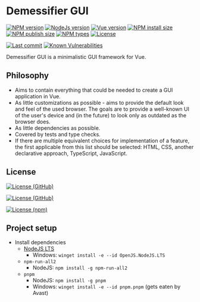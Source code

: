 # Demessifier GUI

[![NPM version][npm-version-image]][npm-url]
[![NodeJs version][npm-node-image]][npm-url]
[![Vue version][vue-version-image]][vue-url]
[![NPM install size][npm-size-install-image]][package-phobia-url]
[![NPM publish size][npm-size-publish-image]][package-phobia-url]
[![NPM types][npm-types-image]][npm-url]
[![License][npm-license-image]][npm-url]

[![Last commit][github-last-commit-image]][github-url]
[![Known Vulnerabilities][github-snyk-image]][github-snyk-url]

<!--[![Dependabot][github-dependabot-image]][github-url] TODO: broken: https://github.com/dependabot/dependabot-core/issues/1912 -->

<!--
[![NPM downloads monthly][npm-downloads-monthly-image]][npm-downloads-url]
[![NPM downloads yearly][npm-downloads-yearly-image]][npm-downloads-url]
[![NPM downloads total][npm-downloads-total-image]][npm-downloads-url]
[![NPM dependents][npm-dependents-image]][npm-downloads-url]
-->

Demessifier GUI is a minimalistic GUI framework for Vue.

## Philosophy

- Aims to contain everything that could be needed to create a GUI application in Vue.
- As little customizations as possible -
  aims to provide the default look and feel of the used browser.
  The goals are to provide a well-known UI of the user's device and
  (in the future) to look only as outdated as the browser does.
- As little dependencies as possible.
- Covered by tests and type checks.
- If there are multiple equivalent choices for implementation of a feature,
  the first applicable from this list should be selected:
  HTML, CSS, another declarative approach, TypeScript, JavaScript.

## License

[![License (GitHub)][github-license-local-image]](LICENSE)

[![License (GitHub)][github-license-main-image]][github-license-url]

[![License (npm)][npm-license-npm-image]][npm-url]

## Project setup

- Install dependencies
  - [NodeJS LTS](https://nodejs.org/en/download/package-manager)
    - Windows: `winget install -e --id OpenJS.NodeJS.LTS`
  - `npm-run-all2`
    - NodeJS: `npm install -g npm-run-all2`
  - `pnpm`
    - NodeJS: `npm install -g pnpm`
    - Windows: `winget install -e --id pnpm.pnpm` (gets eaten by Avast)

<!-- ---------------------------------------------------------------- -->

[github-dependabot-image]: https://badgen.net/github/dependabot/demessifier/demessifier-gui
[github-last-commit-image]: https://badgen.net/github/last-commit/demessifier/demessifier-gui?icon=git
[github-license-local-image]: https://badgen.net/github/license/demessifier/demessifier-gui?icon=git&label=license%20%28GitHub%20local%29
[github-license-main-image]: https://badgen.net/github/license/demessifier/demessifier-gui?icon=github&label=license%20%28GitHub%20main%29
[github-license-url]: https://github.com/Demessifier/demessifier-gui/blob/main/LICENSE
[github-snyk-image]: https://snyk.io/test/github/demessifier/demessifier-gui/badge.svg
[github-snyk-url]: https://snyk.io/test/github/demessifier/demessifier-gui
[github-url]: https://github.com/Demessifier/demessifier-gui
[npm-dependents-image]: https://badgen.net/npm/dependents/@demessifier/demessifier-gui
[npm-downloads-monthly-image]: https://badgen.net/npm/dm/@demessifier/demessifier-gui
[npm-downloads-total-image]: https://badgen.net/npm/dt/@demessifier/demessifier-gui
[npm-downloads-yearly-image]: https://badgen.net/npm/dy/@demessifier/demessifier-gui
[npm-downloads-url]: https://npmcharts.com/compare/@demessifier/demessifier-gui?minimal=true
[npm-size-publish-image]: https://badgen.net/packagephobia/publish/@demessifier/demessifier-gui
[npm-size-install-image]: https://badgen.net/packagephobia/install/@demessifier/demessifier-gui
[npm-license-image]: https://badgen.net/npm/license/@demessifier/demessifier-gui
[npm-license-npm-image]: https://badgen.net/npm/license/@demessifier/demessifier-gui?icon=npm&label=license%20%28npm%29
[npm-node-image]: https://badgen.net/npm/node/@demessifier/demessifier-gui
[npm-types-image]: https://badgen.net/npm/types/@demessifier/demessifier-gui?icon=typescript
[npm-url]: https://www.npmjs.com/package/@demessifier/demessifier-gui
[npm-version-image]: https://badgen.net/npm/v/@demessifier/demessifier-gui
[package-phobia-url]: https://packagephobia.com/result?p=@demessifier/demessifier-gui
[vue-url]: https://vuejs.org/
[vue-version-image]: https://badgen.net/static/Vue/3
